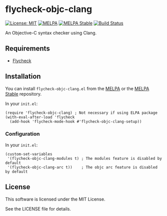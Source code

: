 # flycheck-objc-clang

[![License: MIT](https://img.shields.io/badge/License-MIT-yellow.svg)](https://opensource.org/licenses/MIT)
[![MELPA](https://melpa.org/packages/flycheck-objc-clang-badge.svg)](https://melpa.org/#/flycheck-objc-clang)
[![MELPA Stable](https://stable.melpa.org/packages/flycheck-objc-clang-badge.svg)](https://stable.melpa.org/#/flycheck-objc-clang)
[![Build Status](https://api.travis-ci.com/GyazSquare/flycheck-objc-clang.svg?branch=master)](https://travis-ci.com/GyazSquare/flycheck-objc-clang)

An Objective-C syntax checker using Clang.

## Requirements

* [Flycheck](http://www.flycheck.org/)

## Installation

You can install `flycheck-objc-clang.el` from the [MELPA](https://melpa.org/) or the [MELPA Stable](https://stable.melpa.org/) repository.

In your `init.el`:

```elisp
(require 'flycheck-objc-clang) ; Not necessary if using ELPA package
(with-eval-after-load 'flycheck
  (add-hook 'flycheck-mode-hook #'flycheck-objc-clang-setup))
```

### Configuration

In your `init.el`:

``` elisp
(custom-set-variables
 '(flycheck-objc-clang-modules t) ; The modules feature is disabled by default
 '(flycheck-objc-clang-arc t))    ; The objc arc feature is disabled by default
```

## License

This software is licensed under the MIT License.

See the LICENSE file for details.
